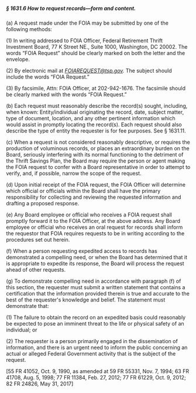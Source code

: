 ##### § 1631.6 How to request records—form and content. #####

(a) A request made under the FOIA may be submitted by one of the following methods:

(1) In writing addressed to FOIA Officer, Federal Retirement Thrift Investment Board, 77 K Street NE., Suite 1000, Washington, DC 20002. The words “FOIA Request” should be clearly marked on both the letter and the envelope.

(2) By electronic mail at *FOIAREQUEST@tsp.gov.* The subject should include the words “FOIA Request.”

(3) By facsimile, Attn: FOIA Officer, at 202-942-1676. The facsimile should be clearly marked with the words “FOIA Request.”

(b) Each request must reasonably describe the record(s) sought, including, when known: Entity/individual originating the record, date, subject matter, type of document, location, and any other pertinent information which would assist in promptly locating the record(s). Each request should also describe the type of entity the requester is for fee purposes. See § 1631.11.

(c) When a request is not considered reasonably descriptive, or requires the production of voluminous records, or places an extraordinary burden on the Board, seriously interfering with its normal functioning to the detriment of the Thrift Savings Plan, the Board may require the person or agent making the FOIA request to confer with a Board representative in order to attempt to verify, and, if possible, narrow the scope of the request.

(d) Upon initial receipt of the FOIA request, the FOIA Officer will determine which official or officials within the Board shall have the primary responsibility for collecting and reviewing the requested information and drafting a proposed response.

(e) Any Board employee or official who receives a FOIA request shall promptly forward it to the FOIA Officer, at the above address. Any Board employee or official who receives an oral request for records shall inform the requestor that FOIA requires requests to be in writing according to the procedures set out herein.

(f) When a person requesting expedited access to records has demonstrated a compelling need, or when the Board has determined that it is appropriate to expedite its response, the Board will process the request ahead of other requests.

(g) To demonstrate compelling need in accordance with paragraph (f) of this section, the requester must submit a written statement that contains a certification that the information provided therein is true and accurate to the best of the requester's knowledge and belief. The statement must demonstrate that:

(1) The failure to obtain the record on an expedited basis could reasonably be expected to pose an imminent threat to the life or physical safety of an individual; or

(2) The requester is a person primarily engaged in the dissemination of information, and there is an urgent need to inform the public concerning an actual or alleged Federal Government activity that is the subject of the request.

[55 FR 41052, Oct. 9, 1990, as amended at 59 FR 55331, Nov. 7, 1994; 63 FR 41708, Aug. 5, 1998; 77 FR 11384, Feb. 27, 2012; 77 FR 61229, Oct. 9, 2012; 82 FR 24826, May 31, 2017]